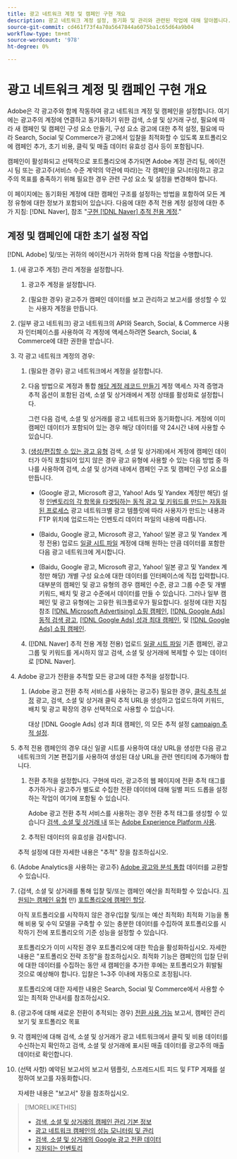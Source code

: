 ```yaml
---
title: 광고 네트워크 계정 및 캠페인 구현 개요
description: 광고 네트워크 계정 설정, 동기화 및 관리와 관련된 작업에 대해 알아봅니다.
source-git-commit: cd461f73f4a70a5647844a6075ba1c65d64a9b04
workflow-type: tm+mt
source-wordcount: '978'
ht-degree: 0%

---
```


# 광고 네트워크 계정 및 캠페인 구현 개요

Adobe은 각 광고주와 함께 작동하여 광고 네트워크 계정 및 캠페인을 설정합니다. 여기에는 광고주의 계정에 연결하고 동기화하기 위한 검색, 소셜 및 상거래 구성, 필요에 따라 새 캠페인 및 캠페인 구성 요소 만들기, 구성 요소 광고에 대한 추적 설정, 필요에 따라 Search, Social 및 Commerce가 광고에서 입찰을 최적화할 수 있도록 포트폴리오에 캠페인 추가, 초기 비용, 클릭 및 매출 데이터 유효성 검사 등이 포함됩니다.

캠페인이 활성화되고 선택적으로 포트폴리오에 추가되면 Adobe 계정 관리 팀, 에이전시 팀 또는 광고주(서비스 수준 계약의 약관에 따라)는 각 캠페인을 모니터링하고 광고주의 목표를 충족하기 위해 필요한 경우 관련 구성 요소 및 설정을 변경해야 합니다.

이 페이지에는 동기화된 계정에 대한 캠페인 구조를 설정하는 방법을 포함하여 모든 계정 유형에 대한 정보가 포함되어 있습니다. 다음에 대한 추적 전용 계정 설정에 대한 추가 지침: [!DNL Naver], 참조 &quot;[구현 [!DNL Naver] 추적 전용 계정](/help/search-social-commerce/campaign-management/naver-tracking-only-account-implement.md).&quot;

## 계정 및 캠페인에 대한 초기 설정 작업

[!DNL Adobe] 및/또는 귀하의 에이전시가 귀하와 함께 다음 작업을 수행합니다.

1. (새 광고주 계정) 관리 계정을 설정합니다.

   1. 광고주 계정을 설정합니다.

   1. (필요한 경우) 광고주가 캠페인 데이터를 보고 관리하고 보고서를 생성할 수 있는 사용자 계정을 만듭니다.

1. (일부 광고 네트워크) 광고 네트워크의 API와 Search, Social, &amp; Commerce 사용자 인터페이스를 사용하여 각 계정에 액세스하려면 Search, Social, &amp; Commerce에 대한 권한을 받습니다.

1. 각 광고 네트워크 계정의 경우:

   1. (필요한 경우) 광고 네트워크에서 계정을 설정합니다.

   1. 다음 방법으로 계정과 통합 [해당 계정 레코드 만들기](/help/search-social-commerce/campaign-management/accounts/ad-network-account-manage.md#create-account) 계정 액세스 자격 증명과 추적 옵션이 포함된 검색, 소셜 및 상거래에서 계정 상태를 활성화로 설정합니다.

      그런 다음 검색, 소셜 및 상거래를 광고 네트워크와 동기화합니다. 계정에 이미 캠페인 데이터가 포함되어 있는 경우 해당 데이터를 약 24시간 내에 사용할 수 있습니다.

   1. ([생성/편집할 수 있는 광고 유형](/help/search-social-commerce/introduction/supported-inventory.md) 검색, 소셜 및 상거래)에서 계정에 캠페인 데이터가 아직 포함되어 있지 않은 경우 광고 유형에 사용할 수 있는 다음 방법 중 하나를 사용하여 검색, 소셜 및 상거래 내에서 캠페인 구조 및 캠페인 구성 요소를 만듭니다.

      * (Google 광고, Microsoft 광고, Yahoo! Ads 및 Yandex 계정만 해당) 설정 [인벤토리의 각 항목을 타겟팅하는 동적 광고 및 키워드를 만드는 자동화된 프로세스](/help/search-social-commerce/campaign-management/inventory-feeds/inventory-feeds-about.md) 광고 네트워크별 광고 템플릿에 따라 사용자가 만드는 내용과 FTP 위치에 업로드하는 인벤토리 데이터 파일의 내용에 따릅니다.

      * (Baidu, Google 광고, Microsoft 광고, Yahoo! 일본 광고 및 Yandex 계정 전용) 업로드 [일괄 시트 파일](/help/search-social-commerce/campaign-management/bulksheets/bulksheet-about.md) 계정에 대해 원하는 만큼 데이터를 포함한 다음 광고 네트워크에 게시합니다.

      * (Baidu, Google 광고, Microsoft 광고, Yahoo! 일본 광고 및 Yandex 계정만 해당) 개별 구성 요소에 대한 데이터를 인터페이스에 직접 입력합니다. 대부분의 캠페인 및 광고 유형의 경우 캠페인 수준, 광고 그룹 수준 및 개별 키워드, 배치 및 광고 수준에서 데이터를 만들 수 있습니다.
      그러나 일부 캠페인 및 광고 유형에는 고유한 워크플로우가 필요합니다. 설정에 대한 지침 참조 [[!DNL Microsoft Advertising] 쇼핑 캠페인](/help/search-social-commerce/campaign-management/special-campaign-types/microsoft-shopping-campaigns.md), [[!DNL Google Ads] 동적 검색 광고](/help/search-social-commerce/campaign-management/special-campaign-types/google-dynamic-search-ads.md), [[!DNL Google Ads] 성과 최대 캠페인](/help/search-social-commerce/campaign-management/special-campaign-types/google-performance-max-campaigns.md), 및 [[!DNL Google Ads] 쇼핑 캠페인](/help/search-social-commerce/campaign-management/special-campaign-types/google-shopping-campaigns.md).

   1. ([!DNL Naver] 추적 전용 계정 전용) 업로드 [일괄 시트 파일](/help/search-social-commerce/campaign-management/bulksheets/bulksheet-about.md) 기존 캠페인, 광고 그룹 및 키워드를 게시하지 않고 검색, 소셜 및 상거래에 복제할 수 있는 데이터로 [!DNL Naver].


1. Adobe 광고가 전환을 추적할 모든 광고에 대한 추적을 설정합니다.

   1. (Adobe 광고 전환 추적 서비스를 사용하는 광고주) 필요한 경우, [클릭 추적 설정](/help/search-social-commerce/tracking/click-tracking-ways-to-generate.md) 광고, 검색, 소셜 및 상거래 클릭 추적 URL을 생성하고 업로드하여 키워드, 배치 및 광고 확장의 경우 선택적으로 사용할 수 있습니다.

      대상 [!DNL Google Ads] 성과 최대 캠페인, 의 모든 추적 설정 [campaign 추적 설정](/help/search-social-commerce/campaign-management/campaigns/campaign-settings-google.md).

1. 추적 전용 캠페인의 경우 대신 일괄 시트를 사용하여 대상 URL을 생성한 다음 광고 네트워크의 기본 편집기를 사용하여 생성된 대상 URL을 관련 엔티티에 추가해야 합니다.

   1. 전환 추적을 설정합니다. 구현에 따라, 광고주의 웹 페이지에 전환 추적 태그를 추가하거나 광고주가 별도로 수집한 전환 데이터에 대해 일별 피드 드롭을 설정하는 작업이 여기에 포함될 수 있습니다.

      Adobe 광고 전환 추적 서비스를 사용하는 경우 전환 추적 태그를 생성할 수 있습니다 [검색, 소셜 및 상거래 내](/help/search-social-commerce/tools/conversion-tag-generate.md) 또는 [Adobe Experience Platform 사용](https://experienceleague.adobe.com/docs/experience-platform/destinations/catalog/advertising/adobe-advertising-cloud.html).

   1. 추적된 데이터의 유효성을 검사합니다.

   추적 설정에 대한 자세한 내용은 &quot;추적&quot; 장을 참조하십시오.

1. (Adobe Analytics을 사용하는 광고주) [Adobe 광고와 분석 통합](https://experienceleague.adobe.com/docs/advertising/integrations/analytics/overview.html) 데이터를 교환할 수 있습니다.

1. (검색, 소셜 및 상거래를 통해 입찰 및/또는 캠페인 예산을 최적화할 수 있습니다. [지원되는 캠페인 유형](/help/search-social-commerce/introduction/supported-inventory.md) 만) [포트폴리오에 캠페인 할당](/help/search-social-commerce/campaign-management/campaign-assign-to-portfolio.md).

   아직 포트폴리오를 시작하지 않은 경우(입찰 및/또는 예산 최적화) 최적화 기능을 통해 비용 및 수익 모델을 구축할 수 있는 충분한 데이터를 수집하여 포트폴리오를 시작하기 전에 포트폴리오의 기준 성능을 설정할 수 있습니다.

   포트폴리오가 이미 시작된 경우 포트폴리오에 대한 학습을 활성화하십시오. 자세한 내용은 &quot;포트폴리오 전략 조정&quot;을 참조하십시오. 최적화 기능은 캠페인의 입찰 단위에 대한 데이터를 수집하는 동안 새 캠페인을 추가한 후에는 포트폴리오가 휘발될 것으로 예상해야 합니다. 입찰은 1~3주 이내에 자동으로 조정됩니다.

   포트폴리오에 대한 자세한 내용은 Search, Social 및 Commerce에서 사용할 수 있는 최적화 안내서를 참조하십시오.<!-- verify convention for referencing Optimization Guide here -->

1. (광고주에 대해 새로운 전환이 추적되는 경우) [전환 사용 가능](/help/search-social-commerce/admin/transaction-properties/transaction-property-about.md) 보고서, 캠페인 관리 보기 및 포트폴리오 목표

1. 각 캠페인에 대해 검색, 소셜 및 상거래가 광고 네트워크에서 클릭 및 비용 데이터를 수신하는지 확인하고 검색, 소셜 및 상거래에 표시된 매출 데이터를 광고주의 매출 데이터로 확인합니다.

1. (선택 사항) 예약된 보고서의 보고서 템플릿, 스프레드시트 피드 및 FTP 게재를 설정하여 보고를 자동화합니다.

   자세한 내용은 &quot;보고서&quot; 장을 참조하십시오.

>[!MORELIKETHIS]
>
>* [검색, 소셜 및 상거래의 캠페인 관리 기본 정보](campaign-management-about.md)
>* [광고 네트워크 캠페인의 성능 모니터링 및 관리](monitor-performance-campaigns.md)
>* [검색, 소셜 및 상거래의 Google 광고 전환 데이터](google-conversion-data.md)
>* [지원되는 인벤토리](/help/search-social-commerce/introduction/supported-inventory.md)

